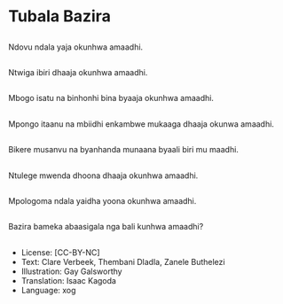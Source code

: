 # Tubala Bazira

##
Ndovu ndala yaja
okunhwa amaadhi.

##
Ntwiga ibiri dhaaja
okunhwa amaadhi.

##
Mbogo isatu na
binhonhi bina byaaja
okunhwa amaadhi.

##
Mpongo itaanu na
mbiidhi enkambwe
mukaaga dhaaja
okunwa amaadhi.

##
Bikere musanvu na
byanhanda munaana
byaali biri mu maadhi.

##
Ntulege mwenda
dhoona dhaaja
okunhwa amaadhi.

##
Mpologoma ndala
yaidha yoona okunhwa
amaadhi.

##
Bazira bameka
abaasigala nga bali
kunhwa amaadhi?

##
* License: [CC-BY-NC]
* Text: Clare Verbeek, Thembani Dladla, Zanele Buthelezi
* Illustration: Gay Galsworthy
* Translation: Isaac Kagoda
* Language: xog

